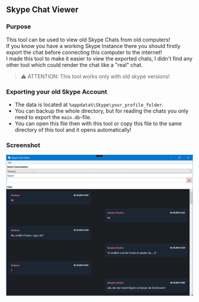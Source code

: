 ## Skype Chat Viewer

### Purpose
This tool can be used to view old Skype Chats from old computers!   
If you know you have a working Skype Instance there you should firstly export the chat before
connecting this computer to the internet!   
I made this tool to make it easier to view the exported chats, I didn't find any other tool which
could render the chat like a "real" chat.   
> :warning: ATTENTION: This tool works only with old skype versions!

### Exporting your old Skype Account
- The data is located at `%appdata%\Skype\your_profile_folder`.
- You can backup the whole directory, but for reading the chats you only need to export the `main.db`-file.
- You can open this file then with this tool or copy this file to the same directory of this tool and it opens automatically!

### Screenshot

![Screenshot](Assets/Screenshots/Program.png)
